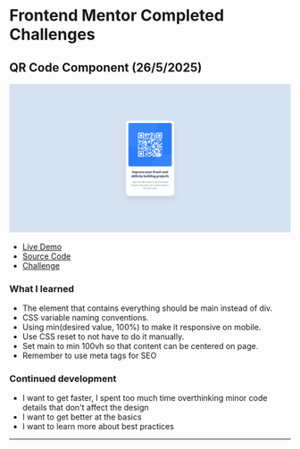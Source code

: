 # Frontend Mentor Completed Challenges

## QR Code Component (26/5/2025)
[![QR Code Component preview](./qr-code-component/preview.png)](https://mihaelshneyderis.github.io/frontend-mentor-challenges/qr-code-component/code/index.html)

- [Live Demo](https://mihaelshneyderis.github.io/frontend-mentor-challenges/qr-code-component/code/index.html)
- [Source Code](https://github.com/mihaelshneyderis/frontend-mentor-challenges/tree/main/qr-code-component)
- [Challenge](https://www.frontendmentor.io/challenges/qr-code-component-iux_sIO_H)

### What I learned
- The element that contains everything should be main instead of div.
- CSS variable naming conventions.
- Using min(desired value, 100%) to make it responsive on mobile.
- Use CSS reset to not have to do it manually.
- Set main to min 100vh so that content can be centered on page.
- Remember to use meta tags for SEO
### Continued development
- I want to get faster, I spent too much time overthinking minor code details that don't affect the design
- I want to get better at the basics
- I want to learn more about best practices
---

<!--
## Challenge Name (Date)
[![Challenge preview](./challenge-folder/preview.png)](https://mihaelshneyderis.github.io/frontend-mentor-challenges/challenge-folder/code/index.html)
- [Live Demo](https://mihaelshneyderis.github.io/frontend-mentor-challenges/challenge-folder/code/index.html)
- [Source Code](https://github.com/mihaelshneyderis/frontend-mentor-challenges/tree/main/challenge-folder)
### What I learned
-
### Continued development
-
---
-->
